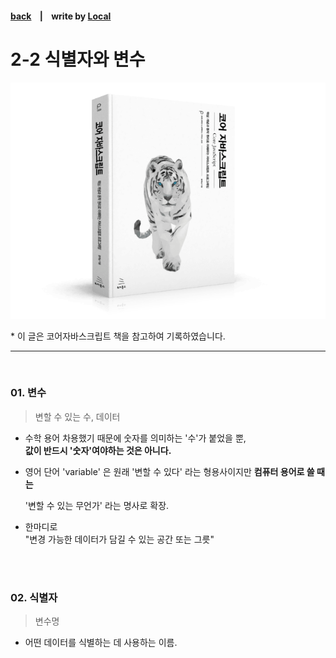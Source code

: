 <p>

#### [back](../../../README.md) &nbsp;&nbsp; | &nbsp;&nbsp; write by [Local](https://github.com/blocallee)

</p>

# 2-2 식별자와 변수

<p align="center">
    <img src="../../../image/main.png">
<p> * 이 글은 코어자바스크립트 책을 참고하여 기록하였습니다. </p>
</p>

---

<br>

### 01. 변수

> 변할 수 있는 수, 데이터

- 수학 용어 차용했기 때문에 숫자를 의미하는 '수'가 붙었을 뿐,<br>
  **값이 반드시 '숫자'여야하는 것은 아니다.**
- 영어 단어 'variable' 은 원래 '변할 수 있다' 라는 형용사이지만 **컴퓨터 용어로 쓸 때는**

  '변할 수 있는 무언가' 라는 명사로 확장.

- 한마디로 <br>
  "변경 가능한 데이터가 담길 수 있는 공간 또는 그릇"

<br>
<br>

### 02. 식별자

> 변수명

- 어떤 데이터를 식별하는 데 사용하는 이름.
